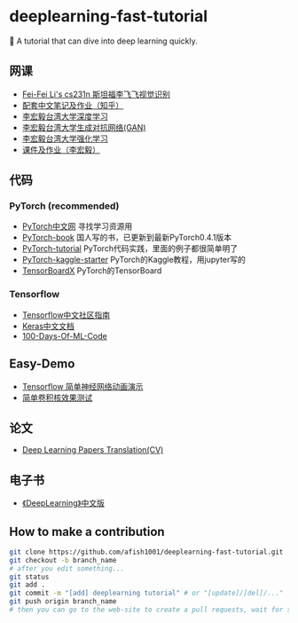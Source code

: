 # deeplearning-fast-tutorial
🚀 A tutorial that can dive into deep learning quickly.

## 网课
- [Fei-Fei Li's cs231n 斯坦福李飞飞视觉识别](https://study.163.com/course/courseMain.htm?courseId=1004697005)
- [配套中文笔记及作业（知乎）](https://zhuanlan.zhihu.com/p/21930884)
- [李宏毅台湾大学深度学习](https://www.bilibili.com/video/av9770302)
- [李宏毅台湾大学生成对抗网络(GAN)](https://www.bilibili.com/video/av24011528)
- [李宏毅台湾大学强化学习](https://www.bilibili.com/video/av24724071)
- [课件及作业（李宏毅）](http://speech.ee.ntu.edu.tw/~tlkagk/courses_MLDS18.html)

## 代码

### PyTorch (recommended)
- [PyTorch中文网](https://www.pytorchtutorial.com/) 寻找学习资源用
- [PyTorch-book](https://github.com/chenyuntc/pytorch-book) 国人写的书，已更新到最新PyTorch0.4.1版本
- [PyTorch-tutorial](https://github.com/yunjey/pytorch-tutorial) PyTorch代码实践，里面的例子都很简单明了
- [PyTorch-kaggle-starter](https://github.com/bfortuner/pytorch-kaggle-starter) PyTorch的Kaggle教程，用jupyter写的
- [TensorBoardX](https://github.com/lanpa/tensorboardX) PyTorch的TensorBoard

### Tensorflow
- [Tensorflow中文社区指南](http://www.tensorfly.cn/tfdoc/tutorials/overview.html)
- [Keras中文文档](https://keras-cn.readthedocs.io/en/latest/)
- [100-Days-Of-ML-Code](https://github.com/Avik-Jain/100-Days-Of-ML-Code)

## Easy-Demo
- [Tensorflow 简单神经网络动画演示](https://playground.tensorflow.org/)
- [简单卷积核效果测试](https://graphics.stanford.edu/courses/cs178/applets/convolution.html )


## 论文
- [Deep Learning Papers Translation(CV)](https://github.com/SnailTyan/deep-learning-papers-translation)

## 电子书
- [《DeepLearning》中文版](https://github.com/exacity/deeplearningbook-chinese)

## How to make a contribution
```bash
git clone https://github.com/afish1001/deeplearning-fast-tutorial.git
git checkout -b branch_name
# after you edit something...
git status
git add .
git commit -m "[add] deeplearning tutorial" # or "[update]/[del]/..."
git push origin branch_name
# then you can go to the web-site to create a pull requests, wait for someone to review your code.
```
